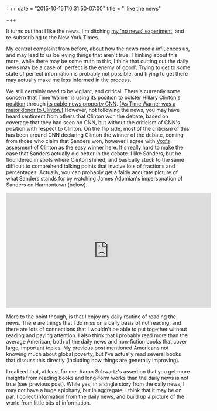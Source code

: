 +++
date = "2015-10-15T10:31:50-07:00"
title = "I like the news"

+++

It turns out that I like the news. I'm ditching [my 'no news' experiment](/experiments/no_news_is_good_news), and re-subscribing to the New York Times.

My central complaint from before, about how the news media influences us, and may lead to us believing things that aren't true. Thinking about this more, while there may be some truth to this, I think that cutting out the daily news may be a case of 'perfect is the enemy of good'. Trying to get to some state of perfect information is probably not possible, and trying to get there may actually make me less informed in the process.

We still certainly need to be vigilant, and critical. There's currently some concern that Time Warner is using its position to [bolster Hillary Clinton's position](http://www.cnn.com/2015/10/14/politics/democratic-debate-2015-winners-losers/) through [its cable news property CNN](https://en.wikipedia.org/wiki/CNN). [(As Time Warner was a major donor to Clinton.)](https://www.opensecrets.org/politicians/contrib.php?cycle=Career&cid=n00000019) However, not following the news, you may have heard sentiment from others that Clinton won the debate, based on coverage that they had seen on CNN, but without the criticism of CNN's position with respect to Clinton. On the flip side, most of the criticism of this has been around CNN declaring Clinton the winner of the debate, coming from those who claim that Sanders won, however I agree with [Vox's assesment](http://www.vox.com/2015/10/14/9528881/2015-democratic-debate-cnn/in/9283890) of Clinton as the easy winner here. It's really hard to make the case that Sanders actually did better in the debate. I like Sanders, but he floundered in spots where Clinton shined, and basically stuck to the same difficult to comprehend talking points that involve lots of fractions and percentages. Actually, you can probably get a fairly accurate picture of what Sanders stands for by watching James Adomian's impersonation of Sanders on Harmontown (below).

<iframe width="560" height="315" src="https://www.youtube.com/embed/o98DGGPJhU8" frameborder="0" allowfullscreen></iframe>

More to the point though, is that I enjoy my daily routine of reading the news. There are things that I do miss on a daily basis of not reading, and there are lots of connections that I wouldn't be able to put together without reading and paying attention. I also think that I probably read more than the average American, both of the daily news and non-fiction books that cover large, important topics. My previous post mentioned Americans not knowing much about global poverty, but I've actually read several books that discuss this directly (including how things are generally improving).

I realized that, at least for me, Aaron Schwartz's assertion that you get more insights from reading books and long-form works than the daily news is not true (see previous post). While yes, in a single story from the daily news, I may not have a huge epiphany, but in aggregate, I think that it may be on par. I collect information from the daily news, and build up a picture of the world from little bits of information.

